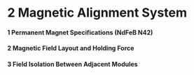 # 2 Magnetic Alignment System


#### 1 Permanent Magnet Specifications (NdFeB N42)


#### 2 Magnetic Field Layout and Holding Force


#### 3 Field Isolation Between Adjacent Modules

